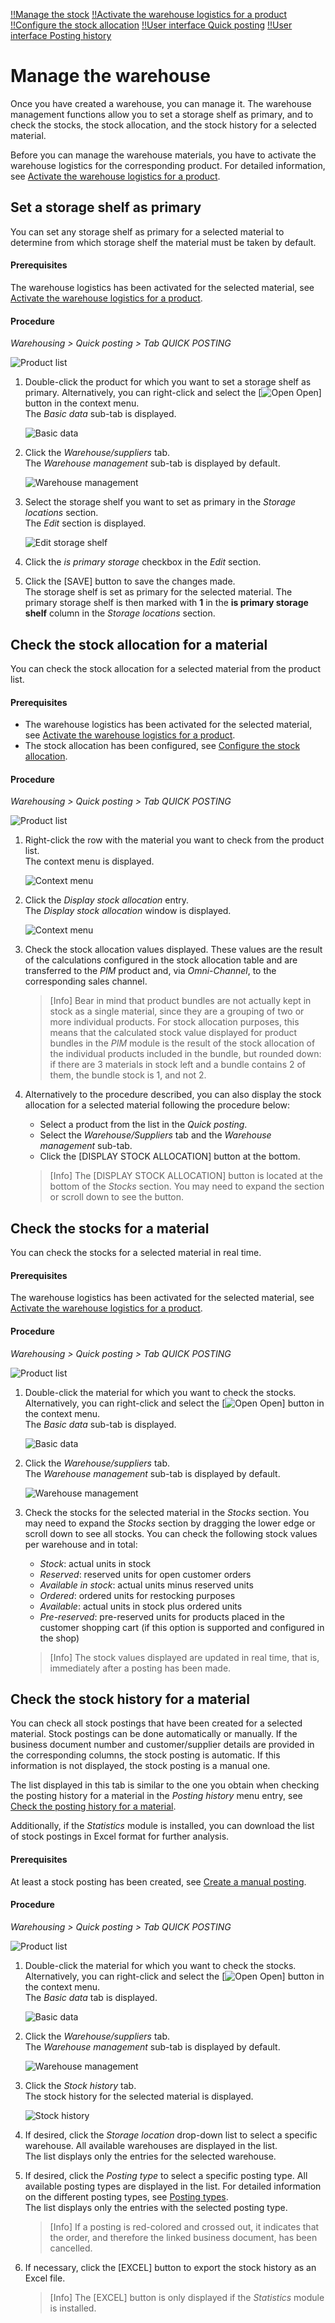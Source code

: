 [!!Manage the stock](./02_ManageStock.md)
[!!Activate the warehouse logistics for a product](../Integration/06_ActivateWarehouseLogistics.md)
[!!Configure the stock allocation](../Integration/04_ConfigureStockAllocation.md)
[!!User interface Quick posting](../UserInterface/01a_QuickPosting.md)
[!!User interface Posting history](../UserInterface/02a_PostingHistory.md)

# Manage the warehouse

Once you have created a warehouse, you can manage it. The warehouse management functions allow you to set a storage shelf as primary, and to check the stocks, the stock allocation, and the stock history for a selected material.

Before you can manage the warehouse materials, you have to activate the warehouse logistics for the corresponding product. For detailed information, see [Activate the warehouse logistics for a product](../Integration/06_ActivateWarehouseLogistics.md).



## Set a storage shelf as primary

You can set any storage shelf as primary for a selected material to determine from which storage shelf the material must be taken by default.

#### Prerequisites

The warehouse logistics has been activated for the selected material, see [Activate the warehouse logistics for a product](../Integration/06_ActivateWarehouseLogistics.md).

#### Procedure

*Warehousing > Quick posting > Tab QUICK POSTING*

![Product list](../../Assets/Screenshots/RetailSuiteWarehousing/QuickBooking/ProductList.png "[Product list]")

1. Double-click the product for which you want to set a storage shelf as primary. Alternatively, you can right-click and select the [![Open](../../Assets/Icons/Open.png "[Open]") Open] button in the context menu.  
    The *Basic data* sub-tab is displayed.

    ![Basic data](../../Assets/Screenshots/RetailSuiteWarehousing/QuickBooking/BasicData/BasicData.png "[Basic data]")

2. Click the *Warehouse/suppliers* tab.  
    The *Warehouse management* sub-tab is displayed by default.

    ![Warehouse management](../../Assets/Screenshots/RetailSuiteWarehousing/QuickBooking/WarehouseSuppliers/WarehouseManagement/WarehouseManagement.png "[Warehouse management]")

3. Select the storage shelf you want to set as primary in the *Storage locations* section.  
    The *Edit* section is displayed.

    ![Edit storage shelf](../../Assets/Screenshots/RetailSuiteWarehousing/QuickBooking/WarehouseSuppliers/WarehouseManagement/EditStorageShelf.png "[Edit storage shelf]")  

4. Click the *is primary storage* checkbox in the *Edit* section.  
    
5. Click the [SAVE] button to save the changes made.  
    The storage shelf is set as primary for the selected material. The primary storage shelf is then marked with **1** in the **is primary storage shelf** column in the *Storage locations* section.  



## Check the stock allocation for a material

You can check the stock allocation for a selected material from the product list. 

#### Prerequisites

- The warehouse logistics has been activated for the selected material, see [Activate the warehouse logistics for a product](../Integration/06_ActivateWarehouseLogistics.md).
- The stock allocation has been configured, see [Configure the stock allocation](../Integration/04_ConfigureStockAllocation.md).

#### Procedure

*Warehousing > Quick posting > Tab QUICK POSTING*

![Product list](../../Assets/Screenshots/RetailSuiteWarehousing/QuickBooking/ProductList.png "[Product list]")

1. Right-click the row with the material you want to check from the product list.   
    The context menu is displayed.

    ![Context menu](../../Assets/Screenshots/RetailSuiteWarehousing/QuickBooking/ContextMenu.png "[Context menu]")

2. Click the *Display stock allocation* entry.    
    The *Display stock allocation* window is displayed.

    ![Context menu](../../Assets/Screenshots/RetailSuiteWarehousing/QuickBooking/DisplayStockAllocation.png "[Context menu]")

3. Check the stock allocation values displayed. These values are the result of the calculations configured in the stock allocation table and are transferred to the *PIM* product and, via *Omni-Channel*, to the corresponding sales channel.  

    > [Info] Bear in mind that product bundles are not actually kept in stock as a single material, since they are a grouping of two or more individual products. For stock allocation purposes, this means that the calculated stock value displayed for product bundles in the *PIM* module is the result of the stock allocation of the individual products included in the bundle, but rounded down: if there are 3 materials in stock left and a bundle contains 2 of them, the bundle stock is 1, and not 2.

[comment]: <> (Julian: Stimmt das so?)

4. Alternatively to the procedure described, you can also display the stock allocation for a selected material following the procedure below: 

    + Select a product from the list in the *Quick posting*.  
    + Select the *Warehouse/Suppliers* tab and the *Warehouse management* sub-tab.  
    + Click the [DISPLAY STOCK ALLOCATION] button at the bottom.  
    
    > [Info] The [DISPLAY STOCK ALLOCATION] button is located at the bottom of the *Stocks* section. You may need to expand the section or scroll down to see the button. 

[comment]: <> (Julian: Schritt 4 weglassen? Diese Schaltfläche ist auch im UI beschrieben.)



## Check the stocks for a material

You can check the stocks for a selected material in real time.

#### Prerequisites

The warehouse logistics has been activated for the selected material, see [Activate the warehouse logistics for a product](../Integration/06_ActivateWarehouseLogistics.md).

#### Procedure

*Warehousing > Quick posting > Tab QUICK POSTING*

![Product list](../../Assets/Screenshots/RetailSuiteWarehousing/QuickBooking/ProductList.png "[Product list]")

1. Double-click the material for which you want to check the stocks. Alternatively, you can right-click and select the [![Open](../../Assets/Icons/Open.png "[Open]") Open] button in the context menu.  
    The *Basic data* sub-tab is displayed.

    ![Basic data](../../Assets/Screenshots/RetailSuiteWarehousing/QuickBooking/BasicData/BasicData.png "[Basic data]")

2. Click the *Warehouse/suppliers* tab.  
    The *Warehouse management* sub-tab is displayed by default.

    ![Warehouse management](../../Assets/Screenshots/RetailSuiteWarehousing/QuickBooking/WarehouseSuppliers/WarehouseManagement/WarehouseManagement.png "[Warehouse management]")

3. Check the stocks for the selected material in the *Stocks* section. You may need to expand the *Stocks* section by dragging the lower edge or scroll down to see all stocks. You can check the following stock values per warehouse and in total:
    - *Stock*: actual units in stock
    - *Reserved*: reserved units for open customer orders 
    - *Available in stock*: actual units minus reserved units 
    - *Ordered*: ordered units for restocking purposes
    - *Available*: actual units in stock plus ordered units 
    - *Pre-reserved*: pre-reserved units for products placed in the customer shopping cart (if this option is supported and configured in the shop)  

    > [Info] The stock values displayed are updated in real time, that is, immediately after a posting has been made. 



## Check the stock history for a material

You can check all stock postings that have been created for a selected material. Stock postings can be done automatically  or manually. If the business document number and customer/supplier details are provided in the corresponding columns, the stock posting is automatic. If this information is not displayed, the stock posting is a manual one.

The list displayed in this tab is similar to the one you obtain when checking the posting history for a material in the *Posting history* menu entry, see [Check the posting history for a material](./03_CheckPostingHistory.md#check-the-posting-history-for-a-material).

Additionally, if the *Statistics* module is installed, you can download the list of stock postings in Excel format for further analysis.

#### Prerequisites

At least a stock posting has been created, see [Create a manual posting](./02_ManageStock.md#create-a-manual-stock-posting).  

#### Procedure

*Warehousing > Quick posting > Tab QUICK POSTING*

![Product list](../../Assets/Screenshots/RetailSuiteWarehousing/QuickBooking/ProductList.png "[Product list]")

1. Double-click the material for which you want to check the stocks. Alternatively, you can right-click and select the [![Open](../../Assets/Icons/Open.png "[Open]") Open] button in the context menu.   
    The *Basic data* tab is displayed.

    ![Basic data](../../Assets/Screenshots/RetailSuiteWarehousing/QuickBooking/BasicData/BasicData.png "[Basic data]") 

2. Click the *Warehouse/suppliers* tab.  
    The *Warehouse management* sub-tab is displayed by default.

    ![Warehouse management](../../Assets/Screenshots/RetailSuiteWarehousing/QuickBooking/WarehouseSuppliers/WarehouseManagement/WarehouseManagement.png "[Warehouse management]")

3. Click the *Stock history* tab.  
    The stock history for the selected material is displayed.

    ![Stock history](../../Assets/Screenshots/RetailSuiteWarehousing/QuickBooking/WarehouseSuppliers/StockHistory/StockHistory.png "[Stock history]")

4. If desired, click the *Storage location* drop-down list to select a specific warehouse. All available warehouses are displayed in the list.  
    The list displays only the entries for the selected warehouse.

5. If desired, click the *Posting type* to select a specific posting type. All available posting types are displayed in the list. For detailed information on the different posting types, see [Posting types](./03_CheckPostingHistory.md#posting-types).  
    The list displays only the entries with the selected posting type.

    > [Info] If a posting is red-colored and crossed out, it indicates that the order, and therefore the linked business document, has been cancelled.

6. If necessary, click the [EXCEL] button to export the stock history as an Excel file.  
    
    > [Info] The [EXCEL] button is only displayed if the *Statistics* module is installed.